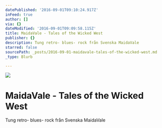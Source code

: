 ```yaml
---
datePublished: '2016-09-01T09:10:24.917Z'
inFeed: true
author: []
via: {}
dateModified: '2016-09-01T09:09:58.115Z'
title: MaidaVale - Tales of the Wicked West
publisher: {}
description: Tung retro- blues- rock från Svenska MaidaVale
starred: false
sourcePath: _posts/2016-09-01-maidavale-tales-of-the-wicked-west.md
_type: Blurb

---
```

![](https://the-grid-user-content.s3-us-west-2.amazonaws.com/ce94915b-eced-4a65-bf68-aa1d780e6fa2.jpg)

# MaidaVale - Tales of the Wicked West

Tung retro- blues- rock från Svenska MaidaVale